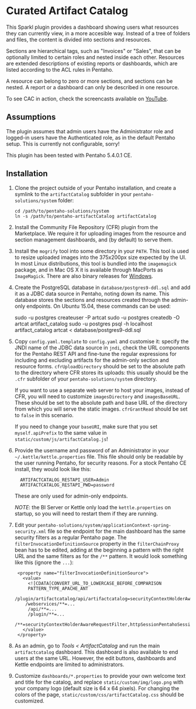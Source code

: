 Curated Artifact Catalog
===

This Sparkl plugin provides a dashboard showing users what resources they can currently view, in a more accesible way. Instead of a tree of folders and files, the content is divided into sections and resources.

Sections are hierarchical tags, such as "Invoices" or "Sales", that can be optionally limited to certain roles and nested inside each other. Resources are extended descriptions of existing reports or dashboards, which are listed according to the ACL rules in Pentaho.

A resource can belong to zero or more sections, and sections can be nested. A report or a dashboard can only be described in one resource.

To see CAC in action, check the screencasts available on [YouTube](https://www.youtube.com/playlist?list=PL7XShKQaDPA1dKLiiYuOULn9mUaZk4u4C).

Assumptions
--

The plugin assumes that admin users have the Administrator role and logged-in users have the Authenticated role, as in the default Pentaho setup. This is currently not configurable, sorry!

This plugin has been tested with Pentaho 5.4.0.1 CE.

Installation
--

1. Clone the project outside of your Pentaho installation, and create a symlink to the `artifactCatalog` subfolder in your `pentaho-solutions/system` folder:

       cd /path/to/pentaho-solutions/system
       ln -s /path/to/pentaho-artifactCatalog artifactCatalog

2. Install the Community File Repository (CFR) plugin from the Marketplace.  We require it for uploading images from the resource and section management dashboards, and (by default) to serve them.

3. Install the `mogrify` tool into some directory in your `PATH`. This tool is used to resize uploaded images into the 375x200px size expected by the UI. In most Linux distributions, this tool is bundled into the `imagemagick` package, and in Mac OS X it is available through MacPorts as `ImageMagick`. There are also binary releases for [Windows](http://www.imagemagick.org/script/binary-releases.php#windows).

4. Create the PostgreSQL database in `database/postgres9-ddl.sql` and add it as a JDBC data source in Pentaho, noting down its name. This database stores the sections and resources created through the admin-only endpoints. On Ubuntu 15.04, these commands can be used:

      sudo -u postgres createuser -P artcat
      sudo -u postgres createdb -O artcat artifact_catalog
      sudo -u postgres psql -h localhost \
        artifact_catalog artcat < database/postgres9-ddl.sql

5. Copy `config.yaml.template` to `config.yaml` and customise it: specify the JNDI name of the JDBC data source in `jndi`, check the URL components for the Pentaho REST API and fine-tune the regular expressions for including and excluding artifacts for the admin-only section and resource forms.  `cfrUploadDirectory` should be set to the absolute path to the directory where CFR stores its uploads: this usually should be the `.cfr` subfolder of your `pentaho-solutions/system` directory.

   If you want to use a separate web server to host your images, instead of CFR, you will need to customize `imagesDirectory` and `imagesBaseURL`. These should be set to the absolute path and base URL of the directory from which you will serve the static images.  `cfrGrantRead` should be set to `false` in this scenario.

   If you need to change your `baseURI`, make sure that you set `myself.apiPrefix` to the same value in `static/custom/js/artifactCatalog.js`!

6. Provide the username and password of an Administrator in your `~/.kettle/kettle.properties` file. This file should only be readable by the user running Pentaho, for security reasons. For a stock Pentaho CE install, they would look like this:

         ARTIFACTCATALOG_RESTAPI_USER=Admin
         ARTIFACTCATALOG_RESTAPI_PWD=password

   These are only used for admin-only endpoints.

   *NOTE*: the BI Server or Kettle only load the `kettle.properties` on startup, so you will need to restart them if they are running.

7. Edit your `pentaho-solutions/system/applicationContext-spring-security.xml` file so the endpoint for the main dashboard has the same security filters as a regular Pentaho page. The `filterInvocationDefinitionSource` property in the `filterChainProxy` bean has to be edited, adding at the beginning a pattern with the right URL and the same filters as for the `/**` pattern. It would look something like this (ignore the `...`):

        <property name="filterInvocationDefinitionSource">
          <value>
            <![CDATA[CONVERT_URL_TO_LOWERCASE_BEFORE_COMPARISON
            PATTERN_TYPE_APACHE_ANT
           /plugin/artifactcatalog/api/artifactcatalog=securityContextHolderAwareRequestFilter,httpSessionPentahoSessionContextIntegrationFilter,httpSessionContextIntegrationFilter,httpSessionReuseDetectionFilter,logoutFilter,authenticationProcessingFilter,basicProcessingFilter,requestParameterProcessingFilter,anonymousProcessingFilter,exceptionTranslationFilter,filterInvocationInterceptor
           /webservices/**=...
            /api/**=...
            /plugin/**=...
            /**=securityContextHolderAwareRequestFilter,httpSessionPentahoSessionContextIntegrationFilter,httpSessionContextIntegrationFilter,httpSessionReuseDetectionFilter,logoutFilter,authenticationProcessingFilter,basicProcessingFilter,requestParameterProcessingFilter,anonymousProcessingFilter,exceptionTranslationFilter,filterInvocationInterceptor]]>
          </value>
        </property>

8. As an admin, go to _Tools < ArtifactCatalog_ and run the main `artifactcatalog` dashboard. This dashboard is also available to end users at the same URL. However, the edit buttons, dashboards and Kettle endpoints are limited to administrators.

9. Customize `dashboards/*.properties` to provide your own welcome text and title for the catalog, and replace `static/custom/img/logo.png` with your company logo (default size is 64 x 64 pixels). For changing the colors of the page, `static/custom/css/artifactCatalog.css` should be customized.
